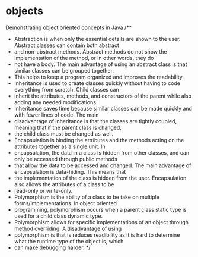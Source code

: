 # objects
Demonstrating object oriented concepts in Java
/**
 * Abstraction is when only the essential details are shown to the user. Abstract classes can contain both abstract
 * and non-abstract methods. Abstract methods do not show the implementation of the method, or in other words, they do
 * not have a body. The main advantage of using an abstract class is that similar classes can be grouped together.
 * This helps to keep a program organized and improves the readability.
 * Inheritance is used to create classes quickly without having to code everything from scratch. Child classes can
 * inherit the attributes, methods, and constructors of the parent while also adding any needed modifications.
 * Inheritance saves time because similar classes can be made quickly and with fewer lines of code. The main
 * disadvantage of inheritance is that the classes are tightly coupled, meaning that if the parent class is changed,
 * the child class must be changed as well.
 * Encapsulation is binding the attributes and the methods acting on the attributes together as a single unit. In
 * encapsulation, the data in a class is hidden from other classes, and can only be accessed through public methods
 * that allow the data to be accessed and changed. The main advantage of encapsulation is data-hiding. This means that
 * the implementation of the class is hidden from the user. Encapsulation also allows the attributes of a class to be
 * read-only or write-only.
 * Polymorphism is the ability of a class to be take on multiple forms/implementations. In object oriented
 * programming, polymorphism occurs when a parent class static type is used for a child class dynamic type.
 * Polymorphism allows for specific implementations of an object through method overriding. A disadvantage of using
 * polymorphism is that is reduces readibility as it is hard to determine what the runtime type of the object is, which
 * can make debugging harder.
 */
